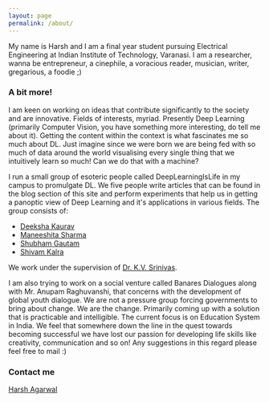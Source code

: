 ```yaml
---
layout: page
permalink: /about/
---
```


My name is Harsh and I am a final year student pursuing Electrical Engineering at Indian Institute of Technology, Varanasi. I am a researcher, wanna be entrepreneur, a cinephile, a voracious reader, musician, writer, gregarious, a foodie ;) 

### A bit more! 

I am keen on working on ideas that contribute significantly to the society and are innovative. Fields of interests, myriad. Presently Deep Learning (primarily Computer Vision, you have something more interesting, do tell me about it). Getting the content within the context is what fascinates me so much about DL. Just imagine since we were born we are being fed with so much of data around the world visualising every single thing that we intuitively learn so much! Can we do that with a machine?

I run a small group of esoteric people called DeepLearningIsLife in my campus to promulgate DL. We five people write articles that can be found in the blog section of this site and perform experiments that help us in getting a panoptic view of Deep Learning and it's applications in various fields. The group consists of: 

- [Deeksha Kaurav](mailto:deeksha.kaurav.mat15@itbhu.ac.in)
- [Maneeshita Sharma](mailto:maneeshita.sharma.mat15@itbhu.ac.in)
- [Shubham Gautam](mailto:shubham.gautam.mat15@itbhu.ac.in) 
- [Shivam Kalra](mailto:shivam.kalra.mat15@itbhu.ac.in)

We work under the supervision of [Dr. K.V. Srinivas](https://sites.google.com/site/kvsrinivas/). 

I am also trying to work on a social venture called Banares Dialogues along with Mr. Anupam Raghuvanshi, that concerns with the development of global youth dialogue. We are not a pressure group forcing governments to bring about change. We are the change. Primarily coming up with a solution that is practicable and intelligible. The current focus is on Education System in India. We feel that somewhere down the line in the quest towards becoming successful we have lost our passion for developing life skills like creativity, communication and so on! Any suggestions in this regard please feel free to mail :)

### Contact me

[Harsh Agarwal](mailto:harsh.agarwal.eee14@itbhu.ac.in) 
